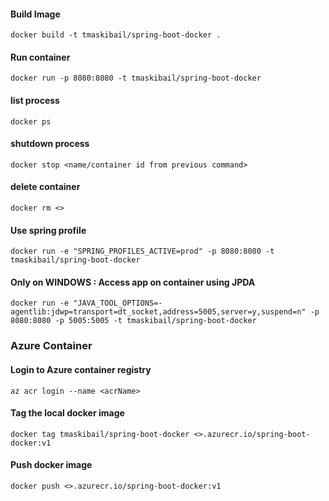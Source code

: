 #### Build Image
`docker build -t tmaskibail/spring-boot-docker .`

#### Run container
`docker run -p 8080:8080 -t tmaskibail/spring-boot-docker`

#### list process
`docker ps`

#### shutdown process
`docker stop <name/container id from previous command>`

#### delete container
`docker rm <>`

#### Use spring profile
`docker run -e "SPRING_PROFILES_ACTIVE=prod" -p 8080:8080 -t tmaskibail/spring-boot-docker`

#### Only on WINDOWS : Access app on container using JPDA
`docker run -e "JAVA_TOOL_OPTIONS=-agentlib:jdwp=transport=dt_socket,address=5005,server=y,suspend=n" -p 8080:8080 -p 5005:5005 -t tmaskibail/spring-boot-docker`

### Azure Container 

#### Login to Azure container registry 
`az acr login --name <acrName>`

#### Tag the local docker image
`docker tag tmaskibail/spring-boot-docker <>.azurecr.io/spring-boot-docker:v1`

#### Push docker image 
`docker push <>.azurecr.io/spring-boot-docker:v1`
